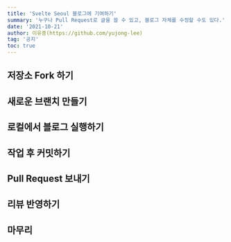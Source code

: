 ```yaml
---
title: 'Svelte Seoul 블로그에 기여하기'
summary: '누구나 Pull Request로 글을 쓸 수 있고, 블로그 자체를 수정할 수도 있다.'
date: '2021-10-21'
author: 이유종(https://github.com/yujong-lee)
tag: '공지'
toc: true
---
```


## 저장소 Fork 하기
## 새로운 브랜치 만들기
## 로컬에서 블로그 실행하기
## 작업 후 커밋하기
## Pull Request 보내기
## 리뷰 반영하기
## 마무리
